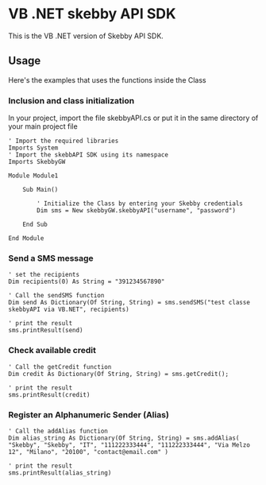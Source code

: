 # VB .NET skebby API SDK

This is the VB .NET version of Skebby API SDK.

## Usage

Here's the examples that uses the functions inside the Class

### Inclusion and class initialization
In your project, import the file skebbyAPI.cs or put it in the same directory of your main project file

```VisualBasic
' Import the required libraries
Imports System
' Import the skebbAPI SDK using its namespace
Imports SkebbyGW

Module Module1

    Sub Main()
    
        ' Initialize the Class by entering your Skebby credentials
    	Dim sms = New skebbyGW.skebbyAPI("username", "password")
	
    End Sub

End Module
```

### Send a SMS message
```VisualBasic
' set the recipients
Dim recipients(0) As String = "391234567890"

' Call the sendSMS function
Dim send As Dictionary(Of String, String) = sms.sendSMS("test classe skebbyAPI via VB.NET", recipients)

' print the result
sms.printResult(send)
```

### Check available credit
```VisualBasic
' Call the getCredit function
Dim credit As Dictionary(Of String, String) = sms.getCredit();

' print the result
sms.printResult(credit)
```

### Register an Alphanumeric Sender (Alias)
```VisualBasic
' Call the addAlias function
Dim alias_string As Dictionary(Of String, String) = sms.addAlias( "Skebby", "Skebby", "IT", "111222333444", "111222333444", "Via Melzo 12", "Milano", "20100", "contact@email.com" )

' print the result
sms.printResult(alias_string)
```